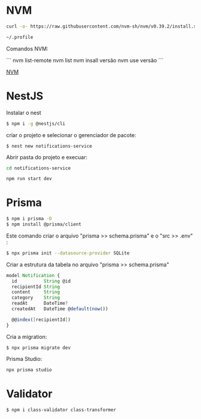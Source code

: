 # NVM

``` bash
curl -o- https://raw.githubusercontent.com/nvm-sh/nvm/v0.39.2/install.sh | bash
```

``` bash
~/.profile
```

<p>Comandos NVM: </p>
```
nvm list-remote
nvm list
nvm insall versão
nvm use versão
```

[NVM](https://github.com/nvm-sh/nvm)


# NestJS

<p> Instalar o nest </p>

``` bash
$ npm i -g @nestjs/cli
```

<p>criar o projeto e selecionar o gerenciador de pacote: </p>

```
$ nest new notifications-service
```

<p>Abrir pasta do projeto e execuar:</p>

``` bash
cd notifications-service

npm run start dev
```

# Prisma

``` bash
$ npm i prisma -D
$ npm install @prisma/client
```

<p>Este comando criar o arquivo "prisma >> schema.prisma" e o "src >> .env" :</p>

``` bash
$ npx prisma init --datasource-provider SQLite
```

<p> Criar a estrutura da tabela no arquivo "prisma >> schema.prisma" </p>

``` ts
model Notification {
  id          String @id
  recipientId String
  content     String
  category    String
  readAt      DateTime?
  createdAt   DateTime @default(now())

  @@index([recipientId])
}
```

<p>Cria a migration:</p>

```
$ npx prisma migrate dev
```

<p>Prisma Studio:</p>

``` bash
npx prisma studio
```


# Validator

``` bash
$ npm i class-validator class-transformer
```
